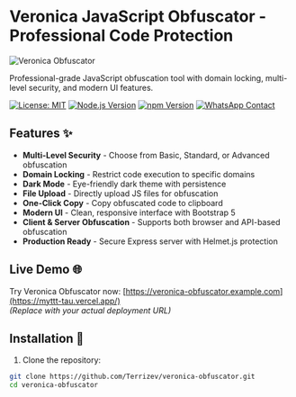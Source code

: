 # Veronica JavaScript Obfuscator - Professional Code Protection

![Veronica Obfuscator](https://raw.githubusercontent.com/Terrizev/veronica-obfuscator/main/screenshot.png)

Professional-grade JavaScript obfuscation tool with domain locking, multi-level security, and modern UI features.

[![License: MIT](https://img.shields.io/badge/License-MIT-yellow.svg)](https://opensource.org/licenses/MIT)
[![Node.js Version](https://img.shields.io/badge/node-%3E%3D16.0.0-brightgreen)](https://nodejs.org/)
[![npm Version](https://img.shields.io/badge/npm-%3E%3D8.0.0-blue)](https://www.npmjs.com/)
[![WhatsApp Contact](https://img.shields.io/badge/WhatsApp-+256784670936-brightgreen)](https://wa.me/256784670936)

## Features ✨

- **Multi-Level Security** - Choose from Basic, Standard, or Advanced obfuscation
- **Domain Locking** - Restrict code execution to specific domains
- **Dark Mode** - Eye-friendly dark theme with persistence
- **File Upload** - Directly upload JS files for obfuscation
- **One-Click Copy** - Copy obfuscated code to clipboard
- **Modern UI** - Clean, responsive interface with Bootstrap 5
- **Client & Server Obfuscation** - Supports both browser and API-based obfuscation
- **Production Ready** - Secure Express server with Helmet.js protection

## Live Demo 🌐

Try Veronica Obfuscator now: [https://veronica-obfuscator.example.com](https://myttt-tau.vercel.app/)  
*(Replace with your actual deployment URL)*

## Installation 🚀

1. Clone the repository:
```bash
git clone https://github.com/Terrizev/veronica-obfuscator.git
cd veronica-obfuscator
